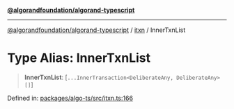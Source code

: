 [**@algorandfoundation/algorand-typescript**](../../../README.md)

***

[@algorandfoundation/algorand-typescript](../../../README.md) / [itxn](../README.md) / InnerTxnList

# Type Alias: InnerTxnList

> **InnerTxnList**: \[`...InnerTransaction<DeliberateAny, DeliberateAny>[]`\]

Defined in: [packages/algo-ts/src/itxn.ts:166](https://github.com/algorandfoundation/puya-ts/blob/5bdb536fcbeffa6fe079b274d09cae785c8fb7b7/packages/algo-ts/src/itxn.ts#L166)
